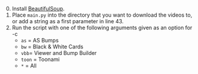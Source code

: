 0. Install [BeautifulSoup](https://www.crummy.com/software/BeautifulSoup/bs4/doc/).
0. Place `main.py` into the directory that you want to download the videos to, or add a string as a first parameter in line 43.
0. Run the script with one of the following arguments given as an option for -c
   * `as` = AS Bumps
   * `bw` = Black & White Cards
   * `vbb`= Viewer and Bump Builder
   * `toon` = Toonami
   * `*` = All
